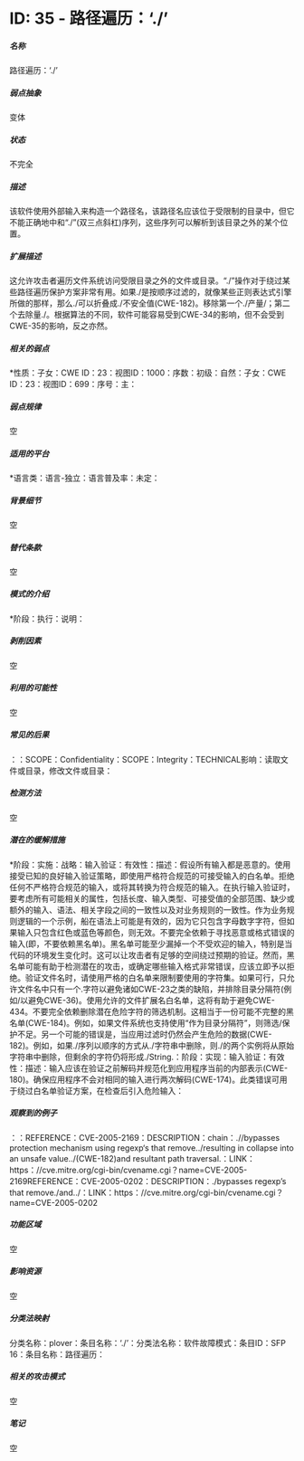 # ID: 35 - 路径遍历：‘./’
<h5>名称</h5>路径遍历：‘./’
<h5>弱点抽象</h5>变体
<h5>状态</h5>不完全
<h5>描述</h5>该软件使用外部输入来构造一个路径名，该路径名应该位于受限制的目录中，但它不能正确地中和“./”(双三点斜杠)序列，这些序列可以解析到该目录之外的某个位置。
<h5>扩展描述</h5>这允许攻击者遍历文件系统访问受限目录之外的文件或目录。“./”操作对于绕过某些路径遍历保护方案非常有用。如果./是按顺序过滤的，就像某些正则表达式引擎所做的那样，那么./可以折叠成./不安全值(CWE-182)。移除第一个./产量/；第二个去除量./。根据算法的不同，软件可能容易受到CWE-34的影响，但不会受到CWE-35的影响，反之亦然。
<h5>相关的弱点</h5>*性质：子女：CWE ID：23：视图ID：1000：序数：初级：自然：子女：CWE ID：23：视图ID：699：序号：主：
<h5>弱点规律</h5>空
<h5>适用的平台</h5>*语言类：语言-独立：语言普及率：未定：
<h5>背景细节</h5>空
<h5>替代条款</h5>空
<h5>模式的介绍</h5>*阶段：执行：说明：
<h5>剥削因素</h5>空
<h5>利用的可能性</h5>空
<h5>常见的后果</h5>：：SCOPE：Confidentiality：SCOPE：Integrity：TECHNICAL影响：读取文件或目录，修改文件或目录：
<h5>检测方法</h5>空
<h5>潜在的缓解措施</h5>*阶段：实施：战略：输入验证：有效性：描述：假设所有输入都是恶意的。使用接受已知的良好输入验证策略，即使用严格符合规范的可接受输入的白名单。拒绝任何不严格符合规范的输入，或将其转换为符合规范的输入。在执行输入验证时，要考虑所有可能相关的属性，包括长度、输入类型、可接受值的全部范围、缺少或额外的输入、语法、相关字段之间的一致性以及对业务规则的一致性。作为业务规则逻辑的一个示例，船在语法上可能是有效的，因为它只包含字母数字字符，但如果输入只包含红色或蓝色等颜色，则无效。不要完全依赖于寻找恶意或格式错误的输入(即，不要依赖黑名单)。黑名单可能至少漏掉一个不受欢迎的输入，特别是当代码的环境发生变化时。这可以让攻击者有足够的空间绕过预期的验证。然而，黑名单可能有助于检测潜在的攻击，或确定哪些输入格式非常错误，应该立即予以拒绝。验证文件名时，请使用严格的白名单来限制要使用的字符集。如果可行，只允许文件名中只有一个.字符以避免诸如CWE-23之类的缺陷，并排除目录分隔符(例如/以避免CWE-36)。使用允许的文件扩展名白名单，这将有助于避免CWE-434。不要完全依赖删除潜在危险字符的筛选机制。这相当于一份可能不完整的黑名单(CWE-184)。例如，如果文件系统也支持使用“作为目录分隔符”，则筛选/保护不足。另一个可能的错误是，当应用过滤时仍然会产生危险的数据(CWE-182)。例如，如果./序列以顺序的方式从./字符串中删除，则./的两个实例将从原始字符串中删除，但剩余的字符仍将形成./String.：阶段：实现：输入验证：有效性：描述：输入应该在验证之前解码并规范化到应用程序当前的内部表示(CWE-180)。确保应用程序不会对相同的输入进行两次解码(CWE-174)。此类错误可用于绕过白名单验证方案，在检查后引入危险输入：
<h5>观察到的例子</h5>：：REFERENCE：CVE-2005-2169：DESCRIPTION：chain：.//bypasses protection mechanism using regexp‘s that remove../resulting in collapse into an unsafe value../(CWE-182)and resultant path traversal.：LINK：https：//cve.mitre.org/cgi-bin/cvename.cgi？name=CVE-2005-2169REFERENCE：CVE-2005-0202：DESCRIPTION：./bypasses regexp’s that remove./and../：LINK：https：//cve.mitre.org/cgi-bin/cvename.cgi？name=CVE-2005-0202
<h5>功能区域</h5>空
<h5>影响资源</h5>空
<h5>分类法映射</h5>分类名称：plover：条目名称：‘./’：分类法名称：软件故障模式：条目ID：SFP 16：条目名称：路径遍历：
<h5>相关的攻击模式</h5>空
<h5>笔记</h5>空

